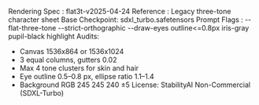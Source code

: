 Rendering Spec : flat3t-v2025-04-24
Reference      : Legacy three-tone character sheet
Base Checkpoint: sdxl_turbo.safetensors
Prompt Flags   :
  --flat-three-tone
  --strict-orthographic
  --draw-eyes outline<=0.8px iris-gray pupil-black highlight
Audits:
  * Canvas 1536x864 or 1536x1024
  * 3 equal columns, gutters 0.02
  * Max 4 tone clusters for skin and hair
  * Eye outline 0.5–0.8 px, ellipse ratio 1.1–1.4
  * Background RGB 245 245 240 ±5
License: StabilityAI Non-Commercial (SDXL-Turbo)

